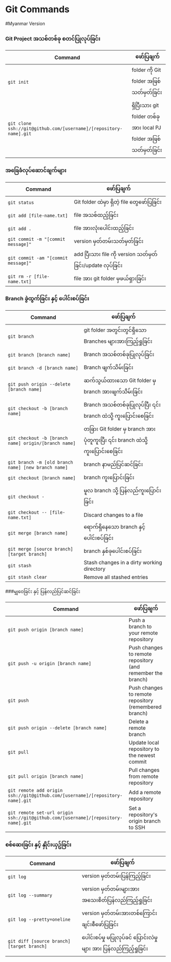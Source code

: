 Git Commands
============
#Myanmar Version

### Git Project အသစ်တစ်ခု စတင်ပြုလုပ်ခြင်း

| Command | ဖော်ပြချက် |
| ------- | ----------- |
| `git init` | folder ကို Git folder အဖြစ်သတ်မှတ်ခြင်း  |
| `git clone ssh://git@github.com/[username]/[repository-name].git` | ရှိပြီးသား git folder တစ်ခုအား local PJ folder အဖြစ်သတ်မှတ်ခြင်း |

### အခြေခံလုပ်ဆောင်ချက်များ

| Command | ဖော်ပြချက် |
| ------- | ----------- |
| `git status` | Git folder ထဲမှာ ရှိတဲ့ file တွေဖော်ပြခြင်း |
| `git add [file-name.txt]` | file အသစ်ထည့်ခြင်း |
| `git add .` | file အားလုံးပေါင်းထည့်ခြင်း |
| `git commit -m "[commit message]"` | version မှတ်တမ်းသတ်မှတ်ခြင်း |
| `git commit -am "[commit message]"` | add ပြီးသား file ကို version သတ်မှတ်ခြင်း/update လုပ်ခြင်း |
| `git rm -r [file-name.txt]` | file အား git folder မှဖယ်ရှားခြင်း |

### Branch ခွဲထွက်ခြင်း နှင့် ပေါင်းစပ်ခြင်း

| Command | ဖော်ပြချက် |
| ------- | ----------- |
| `git branch` | git folder အတွင်းတွင်ရှိသော Branches များအားကြည့်ရှုခြင်း |
| `git branch [branch name]` | Branch အသစ်တစ်ခုပြုလုပ်ခြင်း |
| `git branch -d [branch name]` | Branch ဖျက်သိမ်းခြင်း |
| `git push origin --delete [branch name]` | ဆက်သွယ်ထားသော Git folder မှ branch အားဖျက်သိမ်းခြင်း |
| `git checkout -b [branch name]` | Branch အသစ်တစ်ခုပြုလုပ်ပြီး ၎င်း branch ထဲသို့ ကူးပြောင်းစေခြင်း |
| `git checkout -b [branch name] origin/[branch name]` | တခြား Git folder မှ branch အား ပုံတူကူးပြီး  ၎င်း branch ထဲသို့ ကူးပြောင်းစေခြင်း  |
| `git branch -m [old branch name] [new branch name]` | branch နာမည်ပြင်ဆင်ခြင်း |
| `git checkout [branch name]` | branch ကူးပြောင်းခြင်း |
| `git checkout -` | မူလ branch သို့ ပြန်လည်ကူးပြောင်းခြင်း |
| `git checkout -- [file-name.txt]` | Discard changes to a file |
| `git merge [branch name]` | ‌ရောက်ရှိနေသော branch နှင့် ပေါင်းစပ်ခြင်း |
| `git merge [source branch] [target branch]` | branch နှစ်ခုပေါင်းစပ်ခြင်း |
| `git stash` | Stash changes in a dirty working directory |
| `git stash clear` | Remove all stashed entries |

###မျှဝေခြင်း နှင့် ပြန်လည်ပြင်ဆင်ခြင်း

| Command | ဖော်ပြချက် |
| ------- | ----------- |
| `git push origin [branch name]` | Push a branch to your remote repository |
| `git push -u origin [branch name]` | Push changes to remote repository (and remember the branch) |
| `git push` | Push changes to remote repository (remembered branch) |
| `git push origin --delete [branch name]` | Delete a remote branch |
| `git pull` | Update local repository to the newest commit |
| `git pull origin [branch name]` | Pull changes from remote repository |
| `git remote add origin ssh://git@github.com/[username]/[repository-name].git` | Add a remote repository |
| `git remote set-url origin ssh://git@github.com/[username]/[repository-name].git` | Set a repository's origin branch to SSH |

### စစ်ဆေးခြင်း နှင့် နှိုင်းယှဥ်ခြင်း

| Command | ဖော်ပြချက် |
| ------- | ----------- |
| `git log` | version မှတ်တမ်းပြန်ကြည့်ခြင်း |
| `git log --summary` | version မှတ်တမ်းများအား အသေးစိတ်ပြန်လည်ကြည့်ရှုခြင်း |
| `git log --pretty=oneline` |  version မှတ်တမ်းအားတစ်ကြောင်းချင်းစီဖော်ပြခြင်း |
| `git diff [source branch] [target branch]` | ပေါင်းစပ်မှု မပြုလုပ်ခင် ပြောင်းလဲမှုများ အား ပြန်လည်ကြည့်ရှုခြင်း |
